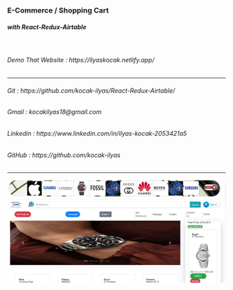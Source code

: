 ﻿<h3> E-Commerce / Shopping Cart </h3>
<h5>with React-Redux-Airtable </h5>
<br/>
<h6>Demo That Website   : https://ilyaskocak.netlify.app/ </h6>
<hr/>
<h6>Git                 : https://github.com/kocak-ilyas/React-Redux-Airtable/</h6>
<h6>Gmail               : kocakilyas18@gmail.com </h6>
<h6>Linkedin            : https://www.linkedin.com/in/ilyas-kocak-2053421a5</h6>
<h6>GitHub              : https://github.com/kocak-ilyas</h6>
<hr/>
<img src="./src/image/website_image.jpg" alt="website_image"/>